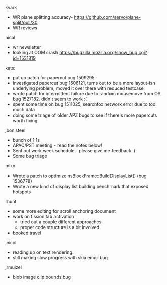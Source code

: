 kvark
  * WR plane splitting accuracy-  https://github.com/servo/plane-split/pull/30
  * WR reviews

nical
  * wr newsletter
  * looking at OOM crash https://bugzilla.mozilla.org/show_bug.cgi?id=1531819

kats:
  * put up patch for papercut bug 1509295
  * investigated papercut bug 1506121, turns out to be a more layout-ish underlying problem, moved it over there with reduced testcase
  * wrote patch for intermittent failure due to random mousemove from OS, bug 1527182. didn't seem to work :(
  * spent some time on bug 1511025, searchfox network error due to too much data
  * doing some triage of older APZ bugs to see if there's more papercuts worth fixing

jbonisteel
  * bunch of 1:1s
  * APAC/PST meeting - read the notes below!
  * Sent out work week schedule - please give me feedback :)
  * Some bug triage 

miko
  * Wrote a patch to optimize nsBlockFrame::BuildDisplayList() (bug 1536778)
  * Wrote a new kind of display list building benchmark that exposed hotspots

rhunt
  * some more editing for scroll anchoring document
  * work on fission tab activation
    * tried out a couple different approaches
    * proper code structure is a bit involved
  * booked travel

jnicol
  * reading up on text rendering.
  * still making slow progress with skia emoji bug

jrmuizel
  * blob image clip bounds bug
